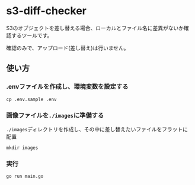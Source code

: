 # s3-diff-checker

S3のオブジェクトを差し替える場合、ローカルとファイル名に差異がないか確認するツールです。

確認のみで、アップロード(差し替え)は行いません。

## 使い方

### .envファイルを作成し、環境変数を設定する

```
cp .env.sample .env
```

### 画像ファイルを`./images`に準備する

`./images`ディレクトリを作成し、その中に差し替えたいファイルをフラットに配置

```
mkdir images
```

### 実行

```bash
go run main.go
```
